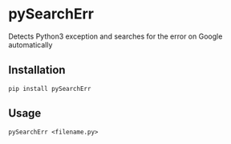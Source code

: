 # pySearchErr
Detects Python3 exception and searches for the error on Google automatically
## Installation
```
pip install pySearchErr
```
## Usage
```
pySearchErr <filename.py>
```
